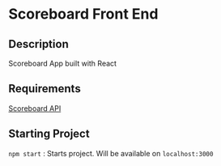# Scoreboard Front End

## Description
Scoreboard App built with React

## Requirements
[Scoreboard API](https://github.com/broffis/scoreboard-api)

## Starting Project
`npm start` : Starts project. Will be available on `localhost:3000`
